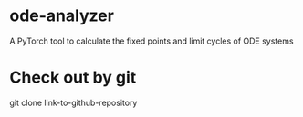 # ode-analyzer
A PyTorch tool to calculate the fixed points and limit cycles of ODE systems

# Check out by git

git clone link-to-github-repository
